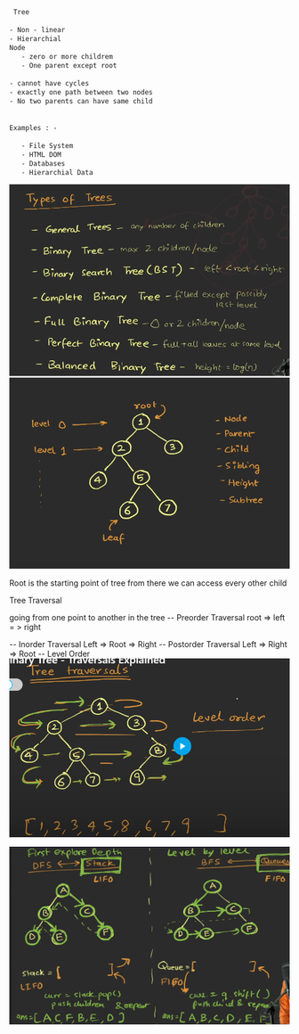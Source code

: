      Tree

    - Non - linear
    - Hierarchial
    Node 
       - zero or more childrem
       - One parent except root

    - cannot have cycles 
    - exactly one path between two nodes
    - No two parents can have same child


    Examples : -

       - File System
       - HTML DOM
       - Databases
       - Hierarchial Data



![alt text](image.png)
![alt text](image-1.png)

Root is the starting  point of tree from there we can access every other child

Tree Traversal 

going from one point to another in the tree
-- Preorder Traversal
    root => left = > right

-- Inorder Traversal
Left => Root => Right 
-- Postorder Traversal
  Left => Right => Root 
-- Level Order
  ![alt text](image-2.png)

  ![alt text](image-3.png)